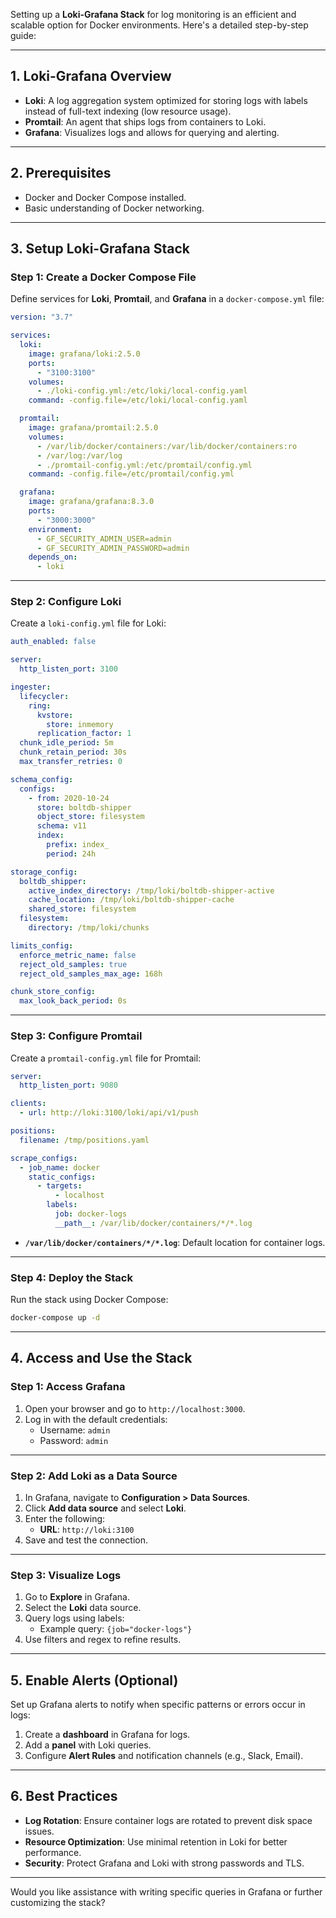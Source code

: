 Setting up a **Loki-Grafana Stack** for log monitoring is an efficient and scalable option for Docker environments. Here's a detailed step-by-step guide:

---

## **1. Loki-Grafana Overview**
- **Loki**: A log aggregation system optimized for storing logs with labels instead of full-text indexing (low resource usage).
- **Promtail**: An agent that ships logs from containers to Loki.
- **Grafana**: Visualizes logs and allows for querying and alerting.

---

## **2. Prerequisites**
- Docker and Docker Compose installed.
- Basic understanding of Docker networking.

---

## **3. Setup Loki-Grafana Stack**

### **Step 1: Create a Docker Compose File**
Define services for **Loki**, **Promtail**, and **Grafana** in a `docker-compose.yml` file:

```yaml
version: "3.7"

services:
  loki:
    image: grafana/loki:2.5.0
    ports:
      - "3100:3100"
    volumes:
      - ./loki-config.yml:/etc/loki/local-config.yaml
    command: -config.file=/etc/loki/local-config.yaml

  promtail:
    image: grafana/promtail:2.5.0
    volumes:
      - /var/lib/docker/containers:/var/lib/docker/containers:ro
      - /var/log:/var/log
      - ./promtail-config.yml:/etc/promtail/config.yml
    command: -config.file=/etc/promtail/config.yml

  grafana:
    image: grafana/grafana:8.3.0
    ports:
      - "3000:3000"
    environment:
      - GF_SECURITY_ADMIN_USER=admin
      - GF_SECURITY_ADMIN_PASSWORD=admin
    depends_on:
      - loki
```

---

### **Step 2: Configure Loki**
Create a `loki-config.yml` file for Loki:

```yaml
auth_enabled: false

server:
  http_listen_port: 3100

ingester:
  lifecycler:
    ring:
      kvstore:
        store: inmemory
      replication_factor: 1
  chunk_idle_period: 5m
  chunk_retain_period: 30s
  max_transfer_retries: 0

schema_config:
  configs:
    - from: 2020-10-24
      store: boltdb-shipper
      object_store: filesystem
      schema: v11
      index:
        prefix: index_
        period: 24h

storage_config:
  boltdb_shipper:
    active_index_directory: /tmp/loki/boltdb-shipper-active
    cache_location: /tmp/loki/boltdb-shipper-cache
    shared_store: filesystem
  filesystem:
    directory: /tmp/loki/chunks

limits_config:
  enforce_metric_name: false
  reject_old_samples: true
  reject_old_samples_max_age: 168h

chunk_store_config:
  max_look_back_period: 0s
```

---

### **Step 3: Configure Promtail**
Create a `promtail-config.yml` file for Promtail:

```yaml
server:
  http_listen_port: 9080

clients:
  - url: http://loki:3100/loki/api/v1/push

positions:
  filename: /tmp/positions.yaml

scrape_configs:
  - job_name: docker
    static_configs:
      - targets:
          - localhost
        labels:
          job: docker-logs
          __path__: /var/lib/docker/containers/*/*.log
```

- **`/var/lib/docker/containers/*/*.log`**: Default location for container logs.

---

### **Step 4: Deploy the Stack**
Run the stack using Docker Compose:

```bash
docker-compose up -d
```

---

## **4. Access and Use the Stack**

### **Step 1: Access Grafana**
1. Open your browser and go to `http://localhost:3000`.
2. Log in with the default credentials:
   - Username: `admin`
   - Password: `admin`

---

### **Step 2: Add Loki as a Data Source**
1. In Grafana, navigate to **Configuration > Data Sources**.
2. Click **Add data source** and select **Loki**.
3. Enter the following:
   - **URL**: `http://loki:3100`
4. Save and test the connection.

---

### **Step 3: Visualize Logs**
1. Go to **Explore** in Grafana.
2. Select the **Loki** data source.
3. Query logs using labels:
   - Example query: `{job="docker-logs"}`
4. Use filters and regex to refine results.

---

## **5. Enable Alerts (Optional)**
Set up Grafana alerts to notify when specific patterns or errors occur in logs:
1. Create a **dashboard** in Grafana for logs.
2. Add a **panel** with Loki queries.
3. Configure **Alert Rules** and notification channels (e.g., Slack, Email).

---

## **6. Best Practices**
- **Log Rotation**: Ensure container logs are rotated to prevent disk space issues.
- **Resource Optimization**: Use minimal retention in Loki for better performance.
- **Security**: Protect Grafana and Loki with strong passwords and TLS.

---

Would you like assistance with writing specific queries in Grafana or further customizing the stack?
